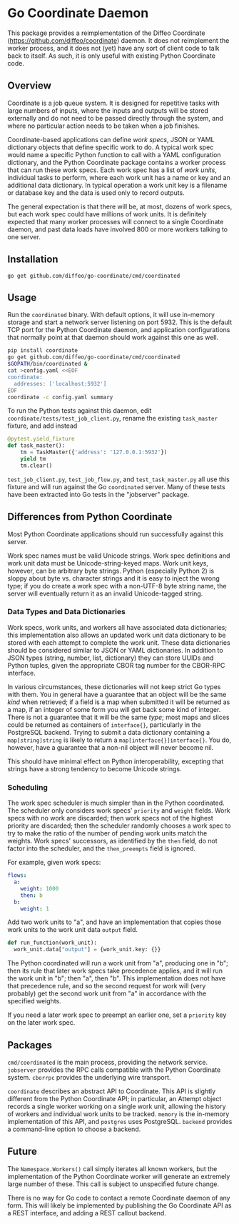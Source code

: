 Go Coordinate Daemon
====================

This package provides a reimplementation of the Diffeo Coordinate
(https://github.com/diffeo/coordinate) daemon.  It does not
reimplement the worker process, and it does not (yet) have any sort of
client code to talk back to itself.  As such, it is only useful with
existing Python Coordinate code.

Overview
--------

Coordinate is a job queue system.  It is designed for repetitive tasks
with large numbers of inputs, where the inputs and outputs will be
stored externally and do not need to be passed directly through the
system, and where no particular action needs to be taken when a job
finishes.

Coordinate-based applications can define _work specs_, JSON or YAML
dictionary objects that define specific work to do.  A typical work
spec would name a specific Python function to call with a YAML
configuration dictionary, and the Python Coordinate package contains a
worker process that can run these work specs.  Each work spec has a
list of _work units_, individual tasks to perform, where each work
unit has a name or key and an additional data dictionary.  In typical
operation a work unit key is a filename or database key and the data
is used only to record outputs.

The general expectation is that there will be, at most, dozens of work
specs, but each work spec could have millions of work units.  It is
definitely expected that many worker processes will connect to a
single Coordinate daemon, and past data loads have involved 800 or
more workers talking to one server.

Installation
------------

    go get github.com/diffeo/go-coordinate/cmd/coordinated

Usage
-----

Run the `coordinated` binary.  With default options, it will use
in-memory storage and start a network server listening on port 5932.
This is the default TCP port for the Python Coordinate daemon, and
application configurations that normally point at that daemon should
work against this one as well.

```sh
pip install coordinate
go get github.com/diffeo/go-coordinate/cmd/coordinated
$GOPATH/bin/coordinated &
cat >config.yaml <<EOF
coordinate:
  addresses: ['localhost:5932']
EOF
coordinate -c config.yaml summary
```

To run the Python tests against this daemon, edit
`coordinate/tests/test_job_client.py`, rename the existing
`task_master` fixture, and add instead

```python
@pytest.yield_fixture
def task_master():
    tm = TaskMaster({'address': '127.0.0.1:5932'})
    yield tm
    tm.clear()
```

`test_job_client.py`, `test_job_flow.py`, and `test_task_master.py`
all use this fixture and will run against the Go `coordinated` server.
Many of these tests have been extracted into Go tests in the
"jobserver" package.

Differences from Python Coordinate
----------------------------------

Most Python Coordinate applications should run successfully against
this server.

Work spec names must be valid Unicode strings.  Work spec definitions
and work unit data must be Unicode-string-keyed maps.  Work unit keys,
however, can be arbitrary byte strings.  Python (especially Python 2)
is sloppy about byte vs. character strings and it is easy to inject
the wrong type; if you do create a work spec with a non-UTF-8 byte
string name, the server will eventually return it as an invalid
Unicode-tagged string.

### Data Types and Data Dictionaries ###

Work specs, work units, and workers all have associated data
dictionaries; this implementation also allows an updated work unit
data dictionary to be stored with each attempt to complete the work
unit.  These data dictionaries should be considered similar to JSON or
YAML dictionaries.  In addition to JSON types (string, number, list,
dictionary) they can store UUIDs and Python tuples, given the
appropriate CBOR tag number for the CBOR-RPC interface.

In various circumstances, these dictionaries will not keep strict Go
types with them.  You in general have a guarantee that an object will
be the same _kind_ when retrieved; if a field is a map when submitted
it will be returned as a map, if an integer of some form you will get
back some kind of integer.  There is not a guarantee that it will be
the same _type_; most maps and slices could be returned as containers
of `interface{}`, particularly in the PostgreSQL backend.  Trying to
submit a data dictionary containing a `map[string]string` is likely to
return a `map[interface{}]interface{}`.  You do, however, have a
guarantee that a non-nil object will never become nil.

This should have minimal effect on Python interoperability, excepting
that strings have a strong tendency to become Unicode strings.

### Scheduling ###

The work spec scheduler is much simpler than in the Python
coordinated.  The scheduler only considers work specs' `priority` and
`weight` fields.  Work specs with no work are discarded; then work
specs not of the highest priority are discarded; then the scheduler
randomly chooses a work spec to try to make the ratio of the number of
pending work units match the weights.  Work specs' successors, as
identified by the `then` field, do not factor into the scheduler, and
the `then_preempts` field is ignored.

For example, given work specs:

```yaml
flows:
  a:
    weight: 1000
    then: b
  b:
    weight: 1
``` 

Add two work units to "a", and have an implementation that copies
those work units to the work unit data `output` field.

```python
def run_function(work_unit):
  work_unit.data["output"] = {work_unit.key: {}}
```

The Python coordinated will run a work unit from "a", producing one in
"b"; then its rule that later work specs take precedence applies, and
it will run the work unit in "b"; then "a", then "b".  This
implementation does not have that precedence rule, and so the second
request for work will (very probably) get the second work unit from
"a" in accordance with the specified weights.

If you need a later work spec to preempt an earlier one, set a
`priority` key on the later work spec.

Packages
--------

`cmd/coordinated` is the main process, providing the network service.
`jobserver` provides the RPC calls compatible with the Python
Coordinate system.  `cborrpc` provides the underlying wire transport.

`coordinate` describes an abstract API to Coordinate.  This API is
slightly different from the Python Coordinate API; in particular, an
Attempt object records a single worker working on a single work unit,
allowing the history of workers and individual work units to be
tracked.  `memory` is the in-memory implementation of this API, and
`postgres` uses PostgreSQL.  `backend` provides a command-line option
to choose a backend.

Future
------

The `Namespace.Workers()` call simply iterates all known workers, but
the implementation of the Python Coordinate worker will generate an
extremely large number of these.  This call is subject to unspecified
future change.

There is no way for Go code to contact a remote Coordinate daemon of
any form.  This will likely be implemented by publishing the Go
Coordinate API as a REST interface, and adding a REST callout backend.
